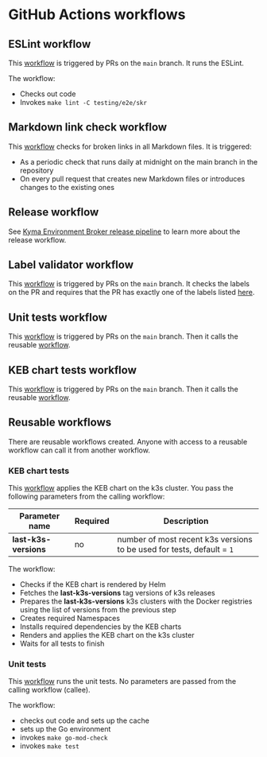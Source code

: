 # GitHub Actions workflows

## ESLint workflow

This [workflow](/.github/workflows/run-eslint.yaml) is triggered by PRs on the `main` branch. It runs the ESLint.

The workflow:
- Checks out code 
- Invokes `make lint -C testing/e2e/skr`

## Markdown link check workflow

This [workflow](/.github/workflows/markdown-link-check.yaml) checks for broken links in all Markdown files. It is triggered:
- As a periodic check that runs daily at midnight on the main branch in the repository 
- On every pull request that creates new Markdown files or introduces changes to the existing ones

## Release workflow

See [Kyma Environment Broker release pipeline](04-20-release.md) to learn more about the release workflow.

## Label validator workflow

This [workflow](/.github/workflows/label-validator.yml) is triggered by PRs on the `main` branch. It checks the labels on the PR and requires that the PR has exactly one of the labels listed [here](/.github/release.yml).

## Unit tests workflow

This [workflow](/.github/workflows/run-unit-tests.yaml) is triggered by PRs on the `main` branch. Then it calls the reusable [workflow](/.github/workflows/run-unit-tests-reusable.yaml).

## KEB chart tests workflow

This [workflow](/.github/workflows/run-keb-chart-tests.yaml) is triggered by PRs on the `main` branch. Then it calls the reusable [workflow](/.github/workflows/run-keb-chart-tests-reusable.yaml). 

## Reusable workflows

There are reusable workflows created. Anyone with access to a reusable workflow can call it from another workflow.

### KEB chart tests

This [workflow](/.github/workflows/run-keb-chart-tests-reusable.yaml) applies the KEB chart on the k3s cluster. 
You pass the following parameters from the calling workflow:

| Parameter name  | Required | Description                                                          |
| ------------- | ------------- |----------------------------------------------------------------------|
| **last-k3s-versions**  | no  | number of most recent k3s versions to be used for tests, default = `1` |


The workflow:
- Checks if the KEB chart is rendered by Helm
- Fetches the **last-k3s-versions** tag versions of k3s releases 
- Prepares the **last-k3s-versions** k3s clusters with the Docker registries using the list of versions from the previous step
- Creates required Namespaces
- Installs required dependencies by the KEB charts
- Renders and applies the KEB chart on the k3s cluster
- Waits for all tests to finish

### Unit tests

This [workflow](/.github/workflows/run-unit-tests-reusable.yaml) runs the unit tests.
No parameters are passed from the calling workflow (callee).

The workflow:
- checks out code and sets up the cache
- sets up the Go environment
- invokes `make go-mod-check`
- invokes `make test`
